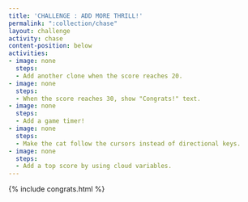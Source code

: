 ```yaml
---
title: 'CHALLENGE : ADD MORE THRILL!'
permalink: ":collection/chase"
layout: challenge
activity: chase
content-position: below
activities:
- image: none
  steps:
  - Add another clone when the score reaches 20.
- image: none
  steps:
  - When the score reaches 30, show "Congrats!" text.
- image: none
  steps:
  - Add a game timer!
- image: none
  steps:
  - Make the cat follow the cursors instead of directional keys.
- image: none
  steps:
  - Add a top score by using cloud variables.
---
```


{% include congrats.html %}
